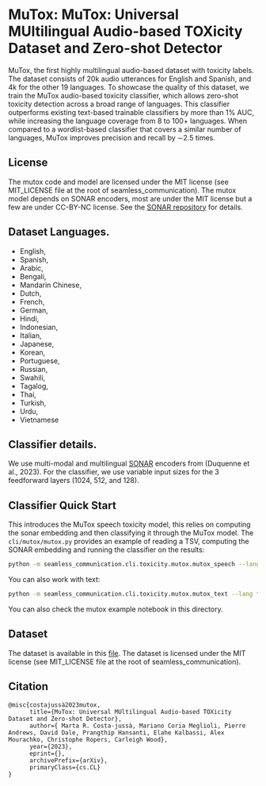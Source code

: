 # MuTox: MuTox: Universal MUltilingual Audio-based TOXicity Dataset and Zero-shot Detector

MuTox, the first highly multilingual audio-based dataset with toxicity labels.
The dataset consists of 20k audio utterances for English and Spanish, and 4k for
the other 19 languages. To showcase the quality of this dataset, we train the
MuTox audio-based toxicity classifier, which allows zero-shot toxicity detection
across a broad range of languages. This classifier outperforms existing
text-based trainable classifiers by more than 1% AUC, while increasing the
language coverage from 8 to 100+ languages. When compared to a wordlist-based
classifier that covers a similar number of languages, MuTox improves precision
and recall by ∼2.5 times.

## License

The mutox code and model are licensed under the MIT license (see MIT_LICENSE
file at the root of seamless_communication). The mutox model depends on SONAR
encoders, most are under the MIT license but a few are under CC-BY-NC license.
See the [SONAR repository](https://github.com/facebookresearch/SONAR) for
details.

## Dataset Languages.

- English,
- Spanish,
- Arabic,
- Bengali,
- Mandarin Chinese,
- Dutch,
- French,
- German,
- Hindi,
- Indonesian,
- Italian,
- Japanese,
- Korean,
- Portuguese,
- Russian,
- Swahili,
- Tagalog,
- Thai,
- Turkish,
- Urdu,
- Vietnamese

## Classifier details.

We use multi-modal and multilingual
[SONAR](https://github.com/facebookresearch/SONAR) encoders from (Duquenne et
al., 2023). For the classifier, we use variable input sizes for the 3
feedforward layers (1024, 512, and 128).

## Classifier Quick Start

This introduces the MuTox speech toxicity model, this relies on computing the
sonar embedding and then classifying it through the MuTox model. The
`cli/mutox/mutox.py` provides an example of reading a TSV, computing the SONAR
embedding and running the classifier on the results:

```bash
python -m seamless_communication.cli.toxicity.mutox.mutox_speech --lang fra --audio_column ref_tgt_audio /checkpoint/bokai/seamless/toxity_mitigation/exps_v5/joined_etox/fleurs/s2t/en-xx/fra.tsv /tmp/tesmortt.tsv
```

You can also work with text:

```bash
python -m seamless_communication.cli.toxicity.mutox.mutox_text --lang fra_Latn sentences.txt
```

You can also check the mutox example notebook in this directory.

## Dataset

The dataset is available in this [file](https://dl.fbaipublicfiles.com/seamless/datasets/mutox.csv). The dataset is licensed under the MIT license (see MIT_LICENSE
file at the root of seamless_communication).

## Citation

```bitex
@misc{costajussà2023mutox,
      title={MuTox: Universal MUltilingual Audio-based TOXicity Dataset and Zero-shot Detector},
      author={ Marta R. Costa-jussà, Mariano Coria Meglioli, Pierre Andrews, David Dale, Prangthip Hansanti, Elahe Kalbassi, Alex Mourachko, Christophe Ropers, Carleigh Wood},
      year={2023},
      eprint={},
      archivePrefix={arXiv},
      primaryClass={cs.CL}
}
```
